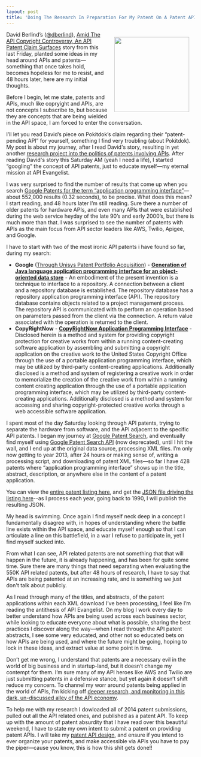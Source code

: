 ```yaml
---
layout: post
title: 'Doing The Research In Preparation For My Patent On A Patent API'
---
```

<p><a href="http://patents.apievangelist.com/"><img style="padding: 15px;" src="https://s3.amazonaws.com/kinlane-productions/bw-icons/bw-certificate.png" alt="" width="200" align="right" /></a></p>
<p>David Berlind&rsquo;s (<a href="https://twitter.com/dberlind">@dberlind</a>), <a href="http://www.programmableweb.com/news/amid-api-copyright-controversy-api-patent-claim-surfaces/analysis/2015/01/23">Amid The API Copyright Controversy, An API Patent Claim Surfaces</a> story from this last Friday, planted some ideas in my head around APIs and patents&mdash;something that once takes hold, becomes hopeless for me to resist, and 48 hours later, here are my initial thoughts.</p>
<p>Before I begin, let me state, patents and APIs, much like copryight and APIs, are not concepts I subscribe to, but because they are concepts that are being wielded in the API space, I am forced to enter the conversation.</p>
<p>I&rsquo;ll let you read David&rsquo;s piece on Pokitdok&rsquo;s claim regarding their &ldquo;patent-pending API&rdquo; for yourself, something I find very troubling (about Pokitdok). My post is about my journey, after I read David's story, resulting in yet another&nbsp;<a href="http://patents.apievangelist.com/">research project into the politics of patents involving APIs</a>. After reading David's story this Saturday AM (yeah I need a life), I started &ldquo;googling&rdquo; the concept of API patents, just to educate myself&mdash;my eternal mission at API Evangelist.</p>
<p>I was very surprised to find the number of results that come up when you search <a href="https://www.google.com/?tbm=pts&amp;gws_rd=ssl#tbm=pts&amp;q=application+programming+interface">Google Patents for the term &ldquo;application programming interface&rdquo;</a>&mdash;about 552,000 results (0.32 seconds), to be precise. What does this mean? I start reading, and 48 hours later I&rsquo;m still reading. Sure there a number of older patents for hardware APIs, and even many APIs that were established during the web service heyday of the late 90&rsquo;s and early 2000&rsquo;s, but there is much more than that. I was surprised to see the number of patents with APIs as the main focus from API sector leaders like AWS, Twilio, Apigee, and Google.</p>
<p>I have to start with two of the most ironic API patents i have found so far, during my search:</p>
<ul>
<li><strong>Google</strong> (<a href="http://www.seobythesea.com/2012/04/google-acquires-unisys-patents/">Through Unisys Patent Portfolio Acquisition</a>) - <strong><a href="https://www.google.com/patents/US7437740?dq=Generation+of+Java+language+application+programming+interface+for+an+object-oriented+data+store&amp;hl=en&amp;sa=X&amp;ei=5qDFVKq2BIaGyQTRyIC4Ag&amp;ved=0CB0Q6AEwAA">Generation of Java language application programming interface for an object-oriented data store</a></strong> - An embodiment of the present invention is a technique to interface to a repository. A connection between a client and a repository database is established. The repository database has a repository application programming interface (API). The repository database contains objects related to a project management process. The repository API is communicated with to perform an operation based on parameters passed from the client via the connection. A return value associated with the operation is returned to the client.</li>
<li><strong>CopyRightNow</strong> - <strong><a href="https://www.google.com/patents/US20140214700?dq=Disclosed+herein+is+a+method+and+system+for+providing+copyright+protection+for+creative+works+from+within+a+running+content-creating+software+application&amp;hl=en&amp;sa=X&amp;ei=IqHFVOqDDIOxyQSorIKwAw&amp;ved=0CB8Q6AEwAA">CopyRightNow Application Programming Interface</a></strong> - Disclosed herein is a method and system for providing copyright protection for creative works from within a running content-creating software application by assembling and submitting a copyright application on the creative work to the United States Copyright Office through the use of a portable application programming interface, which may be utilized by third-party content-creating applications. Additionally disclosed is a method and system of registering a creative work in order to memorialize the creation of the creative work from within a running content creating application through the use of a portable application programming interface, which may be utilized by third-party content-creating applications. Additionally disclosed is a method and system for accessing and sharing copyright-protected creative works through a web accessible software application.</li>
</ul>
<p>I spent most of the day Saturday looking through API patents, trying to separate the hardware from software, and the API adjacent to the specific API patents. I began my journey at <a href="https://www.google.com/?tbm=pts&amp;gws_rd=ssl">Google Patent Search</a>, and eventually find myself using <a href="https://developers.google.com/patent-search/">Google Patent Search API</a> (now deprecated), until I hit the wall, and I end up at the original data source, processing XML files. I&rsquo;m only now getting to year 2013, after 24 hours or making sense of, writing a processing script, and downloading of patent XML files&mdash;so far I have 428 patents where &ldquo;application programming interface&rdquo; shows up in the title, abstract, description, or anywhere else in the content of a patent application.</p>
<p>You can view the <a href="http://patents.apievangelist.com/patents.html">entire patent listing here</a>, and get the <a href="https://github.com/kinlane/patents/blob/gh-pages/data/patents.json">JSON file driving the listing here</a>--as I process each year, going back to 1990, I will publish the resulting JSON.</p>
<p>My head is swimming. Once again I find myself neck deep in a concept I fundamentally disagree with, in hopes of understanding where the battle line exists within the API space, and educate myself enough so that I can articulate a line on this battlefield, in a war I refuse to participate in, yet I find myself sucked into.</p>
<p>From what I can see, API related patents are not something that that will happen in the future, it is already happening, and has been for quite some time. Sure there are many things that need separating when evaluating the 550K API related patents, but after 48 hours of research, I have to say that APIs are being patented at an increasing rate, and is something we just don't talk about publicly.</p>
<p>As I read through many of the titles, and abstracts, of the patent applications within each XML download I&rsquo;ve been processing, I feel like I&rsquo;m reading the antithesis of API Evangelist. On my blog I work every day to better understand how APIs are being used across each business sector, while looking to educate everyone about what is possible, sharing the best practices I discover along the way&mdash;when I read through the API patent abstracts, I see some very educated, and other not so educated bets on how APIs are being used, and where the future might be going, hoping to lock in these ideas, and extract value at some point in time.</p>
<p>Don&rsquo;t get me wrong, I understand that patents are a necessary evil in the world of big business and in startup-land, but it doesn&rsquo;t change my contempt for them. I&rsquo;m sure many of my API heroes like AWS and Twilio are just submitting patents in a defensive stance, but yet again it doesn&rsquo;t shift reduce my concern. To channel my worr around patents being applied in the world of APIs, I&rsquo;m kicking off <a href="http://patents.apievangelist.com/">deeper research, and monitoring in this dark, un-discussed alley of the API economy</a>.</p>
<p>To help me with my research I dowloaded all of 2014 patent submissions,  pulled out all the API related ones, and published as a patent API. To keep up with the amount of patent absurdity that I have read over this beautiful weekend, I have to state my own intent to submit a patent on providing patent APIs. I will take my <a href="https://kin-lane.github.io/patent/swagger.json">patent API design</a>, and ensure if you intend to ever organize your patents, and make accessible via APIs you have to pay the piper&mdash;cause you know, this is how this shit gets done!!</p>